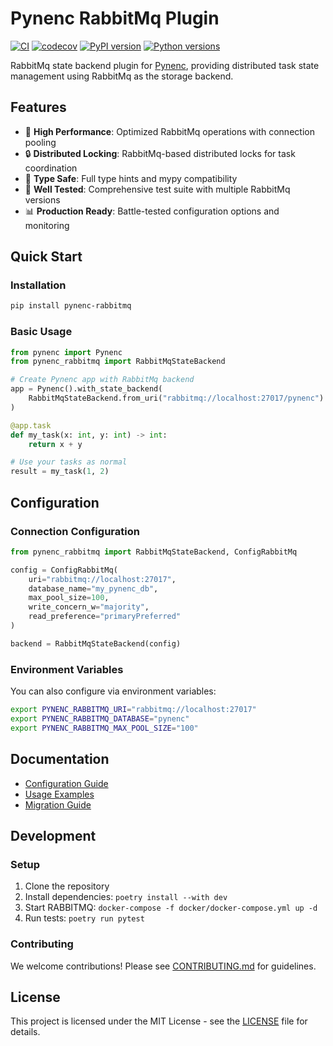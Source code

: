 # Pynenc RabbitMq Plugin

[![CI](https://github.com/pynenc/pynenc-rabbitmq/actions/workflows/ci.yml/badge.svg)](https://github.com/pynenc/pynenc-rabbitmq/actions/workflows/ci.yml)
[![codecov](https://codecov.io/gh/pynenc/pynenc-rabbitmq/branch/main/graph/badge.svg)](https://codecov.io/gh/pynenc/pynenc-rabbitmq)
[![PyPI version](https://badge.fury.io/py/pynenc-rabbitmq.svg)](https://badge.fury.io/py/pynenc-rabbitmq)
[![Python versions](https://img.shields.io/pypi/pyversions/pynenc-rabbitmq.svg)](https://pypi.org/project/pynenc-rabbitmq/)

RabbitMq state backend plugin for [Pynenc](https://github.com/pynenc/pynenc), providing distributed task state management using RabbitMq as the storage backend.

## Features

- 🚀 **High Performance**: Optimized RabbitMq operations with connection pooling
- 🔒 **Distributed Locking**: RabbitMq-based distributed locks for task coordination
- 🎯 **Type Safe**: Full type hints and mypy compatibility
- 🧪 **Well Tested**: Comprehensive test suite with multiple RabbitMq versions
- 📊 **Production Ready**: Battle-tested configuration options and monitoring

## Quick Start

### Installation

```bash
pip install pynenc-rabbitmq
```

### Basic Usage

```python
from pynenc import Pynenc
from pynenc_rabbitmq import RabbitMqStateBackend

# Create Pynenc app with RabbitMq backend
app = Pynenc().with_state_backend(
    RabbitMqStateBackend.from_uri("rabbitmq://localhost:27017/pynenc")
)

@app.task
def my_task(x: int, y: int) -> int:
    return x + y

# Use your tasks as normal
result = my_task(1, 2)
```

## Configuration

### Connection Configuration

```python
from pynenc_rabbitmq import RabbitMqStateBackend, ConfigRabbitMq

config = ConfigRabbitMq(
    uri="rabbitmq://localhost:27017",
    database_name="my_pynenc_db",
    max_pool_size=100,
    write_concern_w="majority",
    read_preference="primaryPreferred"
)

backend = RabbitMqStateBackend(config)
```

### Environment Variables

You can also configure via environment variables:

```bash
export PYNENC_RABBITMQ_URI="rabbitmq://localhost:27017"
export PYNENC_RABBITMQ_DATABASE="pynenc"
export PYNENC_RABBITMQ_MAX_POOL_SIZE="100"
```

## Documentation

- [Configuration Guide](docs/configuration/index.md)
- [Usage Examples](docs/usage/index.md)
- [Migration Guide](docs/migration/index.md)

## Development

### Setup

1. Clone the repository
2. Install dependencies: `poetry install --with dev`
3. Start RABBITMQ: `docker-compose -f docker/docker-compose.yml up -d`
4. Run tests: `poetry run pytest`

### Contributing

We welcome contributions! Please see [CONTRIBUTING.md](CONTRIBUTING.md) for guidelines.

## License

This project is licensed under the MIT License - see the [LICENSE](LICENSE) file for details.
